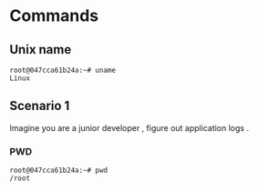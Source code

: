 # Commands

## Unix name 

```
root@047cca61b24a:~# uname
Linux
```
## Scenario 1
Imagine you are a junior developer , figure out application logs . 
### PWD
```
root@047cca61b24a:~# pwd
/root
```

